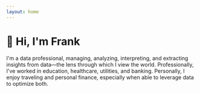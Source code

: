 ```yaml
---
layout: home
---
```


# :wave: Hi, I'm Frank
I'm a data professional, managing, analyzing, interpreting, and extracting insights from data—the lens through which I view the world. Professionally, I've worked in education, healthcare, utilities, and banking. Personally, I enjoy traveling and personal finance, especially when able to leverage data to optimize both.